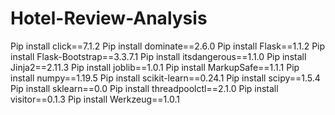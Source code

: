 # Hotel-Review-Analysis

Pip install click==7.1.2
Pip install dominate==2.6.0
Pip install Flask==1.1.2
Pip install Flask-Bootstrap==3.3.7.1
Pip install itsdangerous==1.1.0
Pip install Jinja2==2.11.3
Pip install joblib==1.0.1
Pip install MarkupSafe==1.1.1
Pip install numpy==1.19.5
Pip install scikit-learn==0.24.1
Pip install scipy==1.5.4
Pip install sklearn==0.0
Pip install threadpoolctl==2.1.0
Pip install visitor==0.1.3
Pip install Werkzeug==1.0.1

